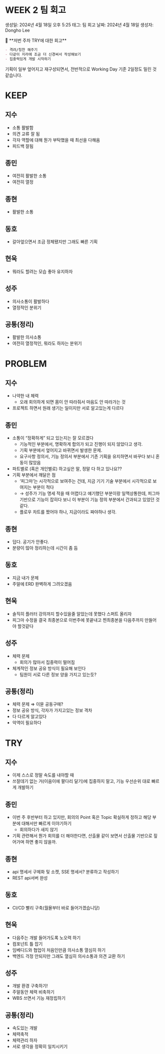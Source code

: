 # WEEK 2 팀 회고

생성일: 2024년 4월 18일 오후 5:25
태그: 팀 회고
날짜: 2024년 4월 18일
생성자: Dongho Lee

<aside>
📌 **저번 주차 TRY에 대한 회고**

```markdown
- 격려/칭찬 해주기
- 다같이 지라에 조금 더 신경써서 작성해보기
- 집중력있게 개발 시작하기
```

기획이 일부 엎어지고 재구성되면서, 전반적으로 Working Day 기준 2일정도 밀린 것 같습니다. 

</aside>

# KEEP

## 지수

- 소통 활발함
- 의견 교류 잘 됨
- 각자 역할에 대해 뭔가 부탁했을 때 최선을 다해옴
- 피드백 잘됨

## 종민

- 여전히 활발한 소통
- 여전히 열정

## 종현

- 활발한 소통

## 동호

- 갈아엎으면서 조금 정체됐지만 그래도 빠른 기획

## 현욱

- 뭐라도 할려는 모습 좋아 유지하자

## 성주

- 의사소통이 활발하다
- 열정적인 분위기

## 공통(정리)

- 활발한 의사소통
- 여전히 열정적인, 뭐라도 하자는 분위기

# PROBLEM

## 지수

- 나약한 내 체력
    - 오래 회의하게 되면 몸이 안 따라줘서 마음도 안 따라가는 것
- 프로젝트 하면서 원래 생기는 일이지만 서로 알고있는게 다르다

## 종민

- 소통이 “정확하게” 되고 있는지는 잘 모르겠다
    - 기능적인 부분에서, 명확하게 합의가 되고 진행이 되지 않았다고 생각.
    - 기획 부분에서 엎어지고 바뀌면서 발생한 문제.
    - 요구사항 정의서, 기능 정의서 부분에서 기존 기획을 유지하면서 바꾸다 보니 혼동이 많았음
- 파트별로 (혹은 개인별로) 하고싶은 말, 정말 다 하고 있나요??
- 기획 부분에서 깨달은 점
    - ‘피그마’는 시각적으로 보여주는 건데, 지금 기기 기술 부분에서 시각적으로 보여지는 부분이 적다
    - → 성주가 기능 명세 적을 때 어렵다고 얘기했던 부분이랑 일맥상통한데, 피그마 기반으로 기능이 잡히다 보니 이 부분이 기능 정의 부분에서 간과되고 있었던 것 같다.
    - 플로우 차트를 짰어야 하나, 지금이라도 짜야하나 생각.

## 종현

- 덥다. 공기가 안좋다.
- 분량이 많아 정리하는데 시간이 좀 듬

## 동호

- 지금 내가 문제
- 주말에 ERD 완벽하게 그려오겠음

## 현욱

- 솔직히 플러터 강의까지 할수있을줄 알았는데 못했다 스퍼트 올리자
- 피그마 수정을 결국 최종본으로 이번주에 못끝내고 찐최종본을 다음주까지 만들어야 할것같다

## 성주

- 체력 문제
    - 회의가 많아서 집중력이 떨어짐
- 체계적인 정보 공유 방식이 필요해 보인다
    - 팀원이 서로 다른 정보 양을 가지고 있는듯?

## 공통(정리)

- 체력 문제 ⇒ 이뮨 공동구매?
- 정보 공유 방식, 각자가 가지고있는 정보 격차
- 다 다르게 알고있다
- 악역이 필요하다

# TRY

## 지수

- 이제 스스로 정말 속도를 내야할 때
- 쓰잘데기 없는 거(이음이에 팔다리 달기)에 집중하지 말고, 기능 우선순위 대로 빠르게 개발하기

## 종민

- 이번 주 후반부터 하고 있지만, 회의의 Point 혹은 Topic 확실하게 정하고 해당 부분에 대해서만 빠르게 이야기하기
    - 회의하다가 새지 않기
- 기획 관련해서 뭔가 회의를 더 해야한다면, 산출물 같이 보면서 산출물 기반으로 짚어가며 하면 좋지 않을까.

## 종현

- api 명세서 구체화 및 소켓, SSE 명세서? 분류하고 작성하기
- REST api서버 완성

## 동호

- CI/CD 빨리 구축(월욜부터 바로 들어가겠습니당)

## 현욱

- 다음주는 개발 들어가도록 노오력 하기
- 컴포넌트 틀 잡기
- 임베디드와 협업이 처음인만큼 의사소통 열심히 하기
- 백엔드 걱정 안되지만 그래도 열심히 의사소통과 의견 교환 하기

## 성주

- 개발 환경 구축하기!
- 주말동안 체력 비축하기
- WBS 쓰면서 기능 재정립하기

## 공통(정리)

- 속도있는 개발
- 체력축적
- 체력관리 하자
- 서로 생각을 정확히 일치시키기